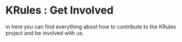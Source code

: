 # KRules : Get Involved

in here you can find everything about how to contribute to the KRules project and be involved with us.

